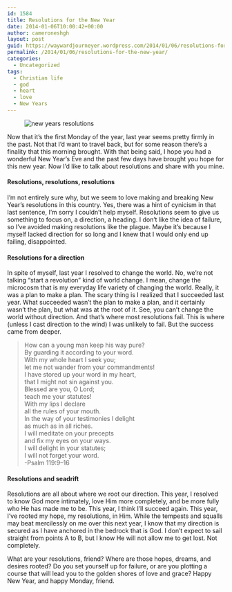 ```yaml
---
id: 1584
title: Resolutions for the New Year
date: 2014-01-06T10:00:42+00:00
author: cameroneshgh
layout: post
guid: https://waywardjourneyer.wordpress.com/2014/01/06/resolutions-for-the-new-year/
permalink: /2014/01/06/resolutions-for-the-new-year/
categories:
  - Uncategorized
tags:
  - Christian life
  - god
  - heart
  - love
  - New Years
---
```

<figure> 

![new years resolutions](https://cdn-images-1.medium.com/max/800/0*LNmMSLhUeyPkbcJ6.)
  
</figure> 

Now that it’s the first Monday of the year, last year seems pretty firmly in the past. Not that I’d want to travel back, but for some reason there’s a finality that this morning brought. With that being said, I hope you had a wonderful New Year’s Eve and the past few days have brought you hope for this new year. Now I’d like to talk about resolutions and share with you mine.

#### Resolutions, resolutions, resolutions

I’m not entirely sure why, but we seem to love making and breaking New Year’s resolutions in this country. Yes, there was a hint of cynicism in that last sentence, I’m sorry I couldn’t help myself. Resolutions seem to give us something to focus on, a direction, a heading. I don’t like the idea of failure, so I’ve avoided making resolutions like the plague. Maybe it’s because I myself lacked direction for so long and I knew that I would only end up failing, disappointed.

#### Resolutions for a direction

In spite of myself, last year I resolved to change the world. No, we’re not talking “start a revolution” kind of world change. I mean, change the microcosm that is my everyday life variety of changing the world. Really, it was a plan to make a plan. The scary thing is I realized that I succeeded last year. What succeeded wasn’t the plan to make a plan, and it certainly wasn’t the plan, but what was at the root of it. See, you can’t change the world without direction. And that’s where most resolutions fail. This is where (unless I cast direction to the wind) I was unlikely to fail. But the success came from deeper.

> How can a young man keep his way pure?  
> By guarding it according to your word.  
> With my whole heart I seek you;  
> let me not wander from your commandments!  
> I have stored up your word in my heart,  
> that I might not sin against you.  
> Blessed are you, O Lord;  
> teach me your statutes!  
> With my lips I declare  
> all the rules of your mouth.  
> In the way of your testimonies I delight  
> as much as in all riches.  
> I will meditate on your precepts  
> and fix my eyes on your ways.  
> I will delight in your statutes;  
> I will not forget your word.  
> -Psalm 119:9–16

#### Resolutions and seadrift

Resolutions are all about where we root our direction. This year, I resolved to know God more intimately, love Him more completely, and be more fully who He has made me to be. This year, I think I’ll succeed again. This year, I’ve rooted my hope, my resolutions, in Him. While the tempests and squalls may beat mercilessly on me over this next year, I know that my direction is secured as I have anchored in the bedrock that is God. I don’t expect to sail straight from points A to B, but I know He will not allow me to get lost. Not completely.

What are your resolutions, friend? Where are those hopes, dreams, and desires rooted? Do you set yourself up for failure, or are you plotting a course that will lead you to the golden shores of love and grace? Happy New Year, and happy Monday, friend.